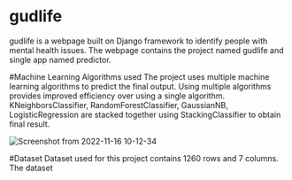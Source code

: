 # gudlife
gudlife is a webpage built on Django framework to identify people with mental health issues. The webpage contains the project named gudlife and single app named predictor.

#Machine Learning Algorithms used
The project uses multiple machine learning algorithms to predict the final output. Using multiple algorithms provides improved efficiency over using a single algorithm.
KNeighborsClassifier, RandomForestClassifier, GaussianNB, LogisticRegression are stacked together using StackingClassifier to obtain final result.

![Screenshot from 2022-11-16 10-12-34](https://user-images.githubusercontent.com/104434744/202086067-3ad0d4ba-1098-4d9f-b33e-858d45ed8d03.png)



#Dataset
Dataset used for this project contains 1260 rows and 7 columns. The dataset 
